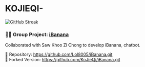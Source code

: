 # KOJIEQI-
[![GitHub Streak](https://streak-stats.demolab.com/?user=KoJieQi)](https://git.io/streak-stats)

### 🧑‍💻 Group Project: [iBanana](https://github.com/Lol8005/iBanana.git)
Collaborated with Saw Khoo Zi Chong to develop iBanana, chatbot.

🔗 Repository: https://github.com/Lol8005/iBanana.git  
🔁 Forked Version: https://github.com/KoJieQi/iBanana.git
